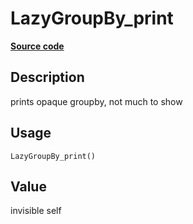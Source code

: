 

# LazyGroupBy_print

[**Source code**](https://github.com/pola-rs/r-polars/tree/8387e0a88c6889e6449b053999aada405c241066/R/lazyframe__group_by.R#L76)

## Description

prints opaque groupby, not much to show

## Usage

<pre><code class='language-R'>LazyGroupBy_print()
</code></pre>

## Value

invisible self
